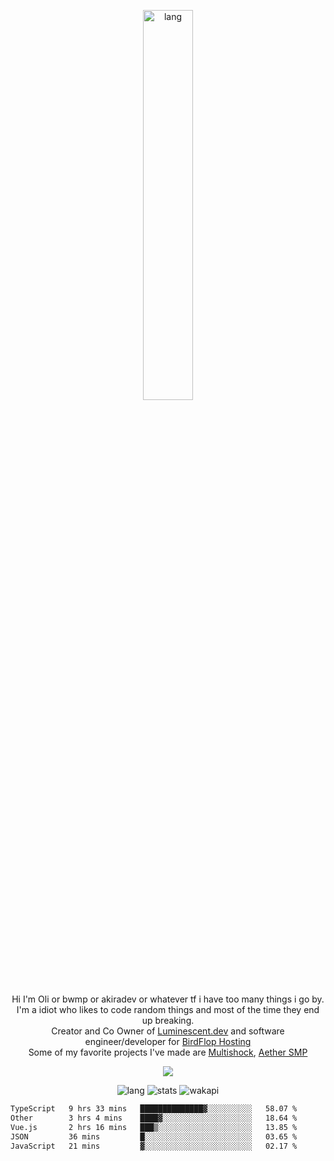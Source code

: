 <p align="center">
 <a href="https://luminescent.dev">
  <img width="40%" alt="lang" src="https://github.com/bwmp/bwmp/blob/main/l_10.png?raw=true" />
 </a>
</p>

<p align="center">
 Hi I'm Oli or bwmp or akiradev or whatever tf i have too many things i go by.<br>
 I'm a idiot who likes to code random things and most of the time they end up breaking.<br>
 Creator and Co Owner of <a href="https://luminescent.dev">Luminescent.dev</a> and software engineer/developer for <a href="https://www.birdflop.com">BirdFlop Hosting</a><br>
 Some of my favorite projects I've made are <a href="https://github.com/PiShock-Inc/MultiShock">Multishock</a>, <a href="https://www.aethersmp.com">Aether SMP</a>
</p>

<p align="center">
  <a href="https://discord.com/users/798738506859282482"><img align="center" src="https://lanyard-profile-readme.vercel.app/api/798738506859282482?bg=433e4f&borderRadius=10px&showDisplayName=true&idleMessage=Probably%20sleeping"/></a>
</p>

<p align="center">
 <img alt="lang" src="https://github-readme-stats.vercel.app/api/top-langs/?username=saboooor&layout=compact&langs_count=12&theme=transparent&border_color=transparent&custom_title=Languages" />
 <img alt="stats" src="https://github-readme-stats.vercel.app/api?username=bwmp&show_icons=true&hide_border=true&count_private=true&theme=transparent&custom_title=Statistics">
 <img alt="wakapi" src="https://github-readme-stats.vercel.app/api/wakatime?username=Oli&api_domain=wakapi.luminescent.dev&theme=tokyonight&custom_title=wakapi+stats+%28all+time%29&layout=compact&langs_count=12">
</p>
<p align="center">
 <!--START_SECTION:waka-->

```txt
TypeScript   9 hrs 33 mins   ██████████████▓░░░░░░░░░░   58.07 %
Other        3 hrs 4 mins    ████▓░░░░░░░░░░░░░░░░░░░░   18.64 %
Vue.js       2 hrs 16 mins   ███▒░░░░░░░░░░░░░░░░░░░░░   13.85 %
JSON         36 mins         █░░░░░░░░░░░░░░░░░░░░░░░░   03.65 %
JavaScript   21 mins         ▓░░░░░░░░░░░░░░░░░░░░░░░░   02.17 %
```

<!--END_SECTION:waka-->
</p>
